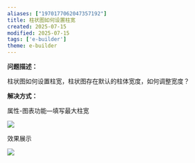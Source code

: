 ```yaml
---
aliases: ["1970177062047357192"]
title: 柱状图如何设置柱宽
created: 2025-07-15
modified: 2025-07-15
tags: ['e-builder']
theme: e-builder
---
```


**问题描述：**

柱状图如何设置柱宽，柱状图存在默认的柱体宽度，如何调整宽度？

**解决方式：**

属性-图表功能—填写最大柱宽

**![](13082fd72cbd5aabb8f517494f016854.jpg)**

效果展示

![](4b09285d6cb52df1d64145827658cc29.jpg)